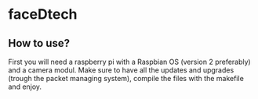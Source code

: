 # faceDtech


## How to use?
First you will need a raspberry pi with a Raspbian OS (version 2 preferably) and a camera modul. Make sure to have all the updates and upgrades (trough the packet managing system), compile the files with the makefile and enjoy.



